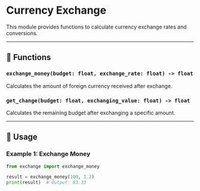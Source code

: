 # Currency Exchange

This module provides functions to calculate currency exchange rates and conversions.

---

## 📝 Functions

### `exchange_money(budget: float, exchange_rate: float) -> float`
Calculates the amount of foreign currency received after exchange.

### `get_change(budget: float, exchanging_value: float) -> float`
Calculates the remaining budget after exchanging a specific amount.

---

## 🚀 Usage

### Example 1: Exchange Money
```python
from exchange import exchange_money

result = exchange_money(100, 1.2)
print(result)  # Output: 83.33